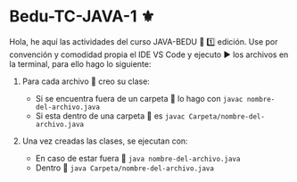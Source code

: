 # Bedu-TC-JAVA-1 ⚜️

Hola, he aquí las actividades del curso JAVA-BEDU 💾 :one: edición. Use por convención y comodidad propia el IDE VS Code y ejecuto ▶️ los archivos en la terminal, para ello hago lo siguiente: 

1. Para cada archivo 📄 creo su clase:  
    - Si se encuentra fuera de un carpeta 📂 lo hago con ```javac nombre-del-archivo.java``` 
    - Si esta dentro de una carpeta 📂 es ```javac Carpeta/nombre-del-archivo.java```
    
2. Una vez creadas las clases, se ejecutan con: 
    - En caso de estar fuera 📂 ```java nombre-del-archivo.java```
    - Dentro 📂 ```java Carpeta/nombre-del-archivo.java``` 
